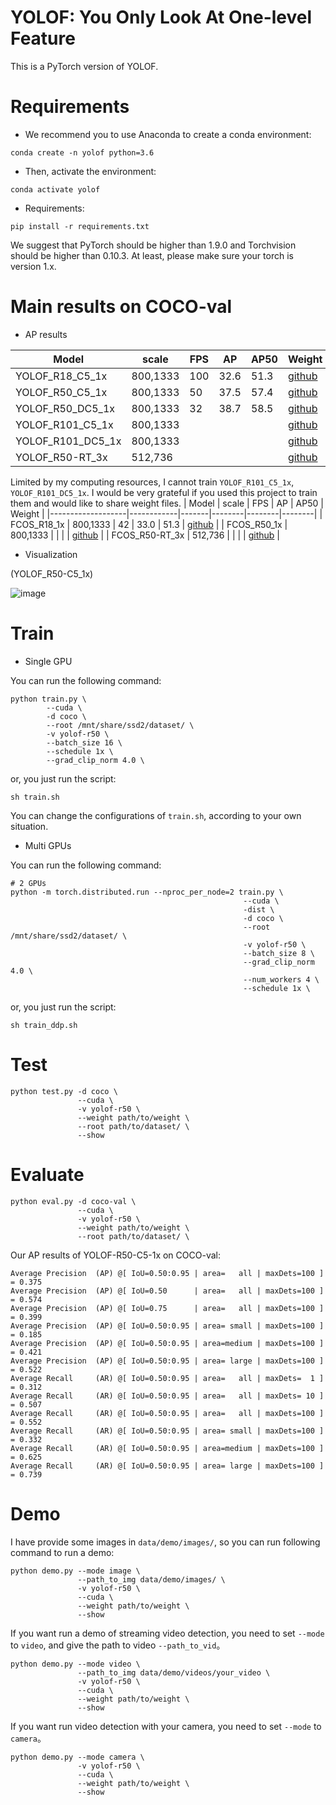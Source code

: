 # YOLOF: You Only Look At One-level Feature

This is a PyTorch version of YOLOF.

# Requirements
- We recommend you to use Anaconda to create a conda environment:
```Shell
conda create -n yolof python=3.6
```

- Then, activate the environment:
```Shell
conda activate yolof
```

- Requirements:
```Shell
pip install -r requirements.txt 
```

We suggest that PyTorch should be higher than 1.9.0 and Torchvision should be higher than 0.10.3. At least, please make sure your torch is version 1.x.

# Main results on COCO-val
- AP results

| Model                 |  scale     |  FPS  |   AP   |  AP50  | Weight |
|-----------------------|------------|-------|--------|--------|--------|
| YOLOF_R18_C5_1x       |  800,1333  |  100  |  32.6  |  51.3  | [github](https://github.com/yjh0410/PyTorch_YOLOF/releases/download/YOLOF-weight/yolof_r18_C5_1x_32.6.pth) |
| YOLOF_R50_C5_1x       |  800,1333  |  50   |  37.5  |  57.4  | [github](https://github.com/yjh0410/PyTorch_YOLOF/releases/download/YOLOF-weight/yolof-r50_C5_1x_37.5.pth) |
| YOLOF_R50_DC5_1x      |  800,1333  |  32   |  38.7  |  58.5  | [github](https://github.com/yjh0410/PyTorch_YOLOF/releases/download/YOLOF-weight/yolof-r50-DC5_1x_38.7.pth) |
| YOLOF_R101_C5_1x      |  800,1333  |       |        |        | [github]() |
| YOLOF_R101_DC5_1x     |  800,1333  |       |        |        | [github]() |
| YOLOF_R50-RT_3x       |  512,736   |       |        |        | [github]() |

Limited by my computing resources, I cannot train `YOLOF_R101_C5_1x`, `YOLOF_R101_DC5_1x`.
I would be very grateful if you used this project to train them and would like to share weight files.
| Model             |  scale     |  FPS  |   AP   |  AP50  | Weight |
|-------------------|------------|-------|--------|--------|--------|
| FCOS_R18_1x       |  800,1333  |  42   |  33.0  |  51.3  | [github](https://github.com/yjh0410/PyTorch_YOLOF/releases/download/YOLOF-weight/fcos-r18_1x_33.0.pth) |
| FCOS_R50_1x       |  800,1333  |     |    |    | [github]() |
| FCOS_R50-RT_3x    |  512,736   |     |    |    | [github]() |


- Visualization

(YOLOF_R50-C5_1x)

![image](./img_files/coco_samples.png)

# Train
- Single GPU

You can run the following command:
```Shell
python train.py \
        --cuda \
        -d coco \
        --root /mnt/share/ssd2/dataset/ \
        -v yolof-r50 \
        --batch_size 16 \
        --schedule 1x \
        --grad_clip_norm 4.0 \
```

or, you just run the script:
```Shell
sh train.sh
```

You can change the configurations of `train.sh`, according to your own situation.

- Multi GPUs

You can run the following command:
```Shell
# 2 GPUs
python -m torch.distributed.run --nproc_per_node=2 train.py \
                                                    --cuda \
                                                    -dist \
                                                    -d coco \
                                                    --root /mnt/share/ssd2/dataset/ \
                                                    -v yolof-r50 \
                                                    --batch_size 8 \
                                                    --grad_clip_norm 4.0 \
                                                    --num_workers 4 \
                                                    --schedule 1x \
```

or, you just run the script:
```Shell
sh train_ddp.sh
```

# Test
```Shell
python test.py -d coco \
               --cuda \
               -v yolof-r50 \
               --weight path/to/weight \
               --root path/to/dataset/ \
               --show
```

# Evaluate
```Shell
python eval.py -d coco-val \
               --cuda \
               -v yolof-r50 \
               --weight path/to/weight \
               --root path/to/dataset/ \
```

Our AP results of YOLOF-R50-C5-1x on COCO-val:

```Shell
Average Precision  (AP) @[ IoU=0.50:0.95 | area=   all | maxDets=100 ] = 0.375
Average Precision  (AP) @[ IoU=0.50      | area=   all | maxDets=100 ] = 0.574
Average Precision  (AP) @[ IoU=0.75      | area=   all | maxDets=100 ] = 0.399
Average Precision  (AP) @[ IoU=0.50:0.95 | area= small | maxDets=100 ] = 0.185
Average Precision  (AP) @[ IoU=0.50:0.95 | area=medium | maxDets=100 ] = 0.421
Average Precision  (AP) @[ IoU=0.50:0.95 | area= large | maxDets=100 ] = 0.522
Average Recall     (AR) @[ IoU=0.50:0.95 | area=   all | maxDets=  1 ] = 0.312
Average Recall     (AR) @[ IoU=0.50:0.95 | area=   all | maxDets= 10 ] = 0.507
Average Recall     (AR) @[ IoU=0.50:0.95 | area=   all | maxDets=100 ] = 0.552
Average Recall     (AR) @[ IoU=0.50:0.95 | area= small | maxDets=100 ] = 0.332
Average Recall     (AR) @[ IoU=0.50:0.95 | area=medium | maxDets=100 ] = 0.625
Average Recall     (AR) @[ IoU=0.50:0.95 | area= large | maxDets=100 ] = 0.739
```

# Demo
I have provide some images in `data/demo/images/`, so you can run following command to run a demo:

```Shell
python demo.py --mode image \
               --path_to_img data/demo/images/ \
               -v yolof-r50 \
               --cuda \
               --weight path/to/weight \
               --show
```

If you want run a demo of streaming video detection, you need to set `--mode` to `video`, and give the path to video `--path_to_vid`。

```Shell
python demo.py --mode video \
               --path_to_img data/demo/videos/your_video \
               -v yolof-r50 \
               --cuda \
               --weight path/to/weight \
               --show
```

If you want run video detection with your camera, you need to set `--mode` to `camera`。

```Shell
python demo.py --mode camera \
               -v yolof-r50 \
               --cuda \
               --weight path/to/weight \
               --show
```
